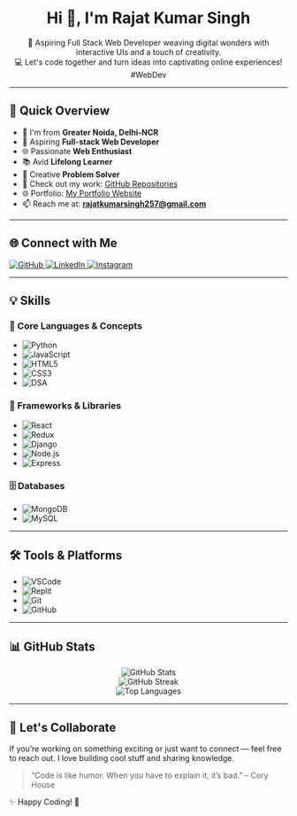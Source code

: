 <h1 align="center">Hi 👋, I'm Rajat Kumar Singh</h1>

<p align="center">
🚀 Aspiring Full Stack Web Developer weaving digital wonders with interactive UIs and a touch of creativity.<br/>
💻 Let's code together and turn ideas into captivating online experiences! #WebDev
</p>

---

## 🚀 Quick Overview

- 📍 I'm from **Greater Noida, Delhi-NCR**
- 💼 Aspiring **Full-stack Web Developer**
- 🌐 Passionate **Web Enthusiast**
- 📚 Avid **Lifelong Learner**
- 🧠 Creative **Problem Solver**
- 📁 Check out my work: [GitHub Repositories](https://github.com/RAJATKUMARSINGH527?tab=repositories)
- 🌐 Portfolio: [My Portfolio Website](https://rajatkumarsingh257-portfolio.netlify.app/)
- 📫 Reach me at: **rajatkumarsingh257@gmail.com**

---

## 🌐 Connect with Me

<p align="left">
  <a href="https://github.com/RAJATKUMARSINGH527" target="_blank">
    <img src="https://img.shields.io/badge/GitHub-100000?style=for-the-badge&logo=github&logoColor=white" alt="GitHub"/>
  </a>
  <a href="https://www.linkedin.com/in/rajat-kumar-singh-574650208/" target="_blank">
    <img src="https://img.shields.io/badge/LinkedIn-0A66C2?style=for-the-badge&logo=linkedin&logoColor=white" alt="LinkedIn"/>
  </a>
  <a href="https://www.instagram.com/rj_singh527/" target="_blank">
    <img src="https://img.shields.io/badge/Instagram-E4405F?style=for-the-badge&logo=instagram&logoColor=white" alt="Instagram"/>
  </a>
</p>

---

## 💡 Skills

### 🧠 Core Languages & Concepts
- ![Python](https://img.shields.io/badge/Python-3776AB?style=flat&logo=python&logoColor=white)
- ![JavaScript](https://img.shields.io/badge/JavaScript-F7DF1E?style=flat&logo=javascript&logoColor=black)
- ![HTML5](https://img.shields.io/badge/HTML5-E34F26?style=flat&logo=html5&logoColor=white)
- ![CSS3](https://img.shields.io/badge/CSS3-1572B6?style=flat&logo=css3&logoColor=white)
- ![DSA](https://img.shields.io/badge/Data_Structures_%26_Algorithms-0082C9?style=flat)

### 🧩 Frameworks & Libraries
- ![React](https://img.shields.io/badge/React-61DAFB?style=flat&logo=react&logoColor=black)
- ![Redux](https://img.shields.io/badge/Redux-764ABC?style=flat&logo=redux&logoColor=white)
- ![Django](https://img.shields.io/badge/Django-092E20?style=flat&logo=django&logoColor=white)
- ![Node.js](https://img.shields.io/badge/Node.js-339933?style=flat&logo=node.js&logoColor=white)
- ![Express](https://img.shields.io/badge/Express-000000?style=flat&logo=express&logoColor=white)

### 🗄️ Databases
- ![MongoDB](https://img.shields.io/badge/MongoDB-47A248?style=flat&logo=mongodb&logoColor=white)
- ![MySQL](https://img.shields.io/badge/MySQL-4479A1?style=flat&logo=mysql&logoColor=white)

---

## 🛠️ Tools & Platforms
- ![VSCode](https://img.shields.io/badge/VSCode-007ACC?style=flat&logo=visual-studio-code&logoColor=white)
- ![Replit](https://img.shields.io/badge/Replit-667881?style=flat&logo=replit&logoColor=white)
- ![Git](https://img.shields.io/badge/Git-F05032?style=flat&logo=git&logoColor=white)
- ![GitHub](https://img.shields.io/badge/GitHub-181717?style=flat&logo=github&logoColor=white)

---

## 📊 GitHub Stats

<p align="center">
  <img src="https://github-readme-stats.vercel.app/api?username=RAJATKUMARSINGH527&theme=vue-dark&show_icons=true&hide_border=true&count_private=true" alt="GitHub Stats" />
  <br/>
  <img src="https://github-readme-streak-stats.herokuapp.com/?user=RAJATKUMARSINGH527&theme=vue-dark&hide_border=true" alt="GitHub Streak" />
  <br/>
  <img src="https://github-readme-stats.vercel.app/api/top-langs/?username=RAJATKUMARSINGH527&theme=vue-dark&show_icons=true&hide_border=true&layout=compact" alt="Top Languages" />
</p>

---

## 🤝 Let's Collaborate

If you’re working on something exciting or just want to connect — feel free to reach out. I love building cool stuff and sharing knowledge.

> “Code is like humor. When you have to explain it, it’s bad.” – Cory House

✨ Happy Coding! 🚀
